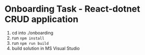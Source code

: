 # Onboarding Task - React-dotnet CRUD application
1. cd into ./onboarding
2. run ```npm install```
3. run ```npm run build```
4. build solution in MS Visual Studio
